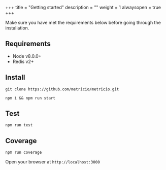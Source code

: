 +++
title = "Getting started"
description = ""
weight = 1
alwaysopen = true
+++

Make sure you have met the requirements below before going through the installation.

## Requirements

  - Node v8.0.0+
  - Redis v2+

## Install

```
git clone https://github.com/metricio/metricio.git
```

```
npm i && npm run start
```

## Test

```
npm run test
```

## Coverage

```
npm run coverage
```

Open your browser at `http://localhost:3000`

